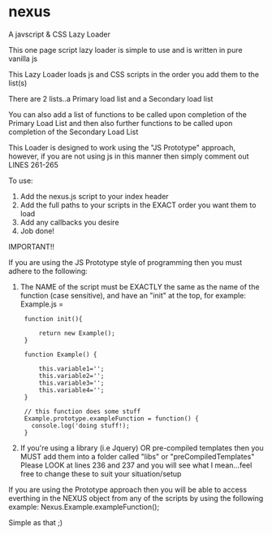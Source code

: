# nexus
A javscript & CSS Lazy Loader

This one page script lazy loader is simple to use and is written in pure vanilla js

This Lazy Loader loads js and CSS scripts in the order you add them to the list(s)

There are 2 lists..a Primary load list and a Secondary load list

You can also add a list of functions to be called upon completion of the Primary Load List and then also further functions to be called upon completion of the Secondary Load List

This Loader is designed to work using the "JS Prototype" approach, however, if you are not using js in this manner then simply comment out LINES 261-265

To use:

1. Add the nexus.js script to your index header
2. Add the full paths to your scripts in the EXACT order you want them to load
3. Add any callbacks you desire
4. Job done!

IMPORTANT!!

If you are using the JS Prototype style of programming then you must adhere to the following:

1. The NAME of the script must be EXACTLY the same as the name of the function (case sensitive), and have an "init" at the top, for example: 
    Example.js = 

        function init(){

            return new Example();
        }

        function Example() {

            this.variable1='';
            this.variable2='';
            this.variable3='';
            this.variable4='';
        }

        // this function does some stuff
        Example.prototype.exampleFunction = function() {
          console.log('doing stuff!);
        }
      
2. If you're using a library (i.e Jquery) OR pre-compiled templates then you MUST add them into a folder called "libs" or "preCompiledTemplates" Please LOOK at lines 236 and 237 and you will see what I mean...feel free to change these to suit your situation/setup

If you are using the Prototype approach then you will be able to access everthing in the NEXUS object from any of the scripts by using the following example: Nexus.Example.exampleFunction();

Simple as that ;)




